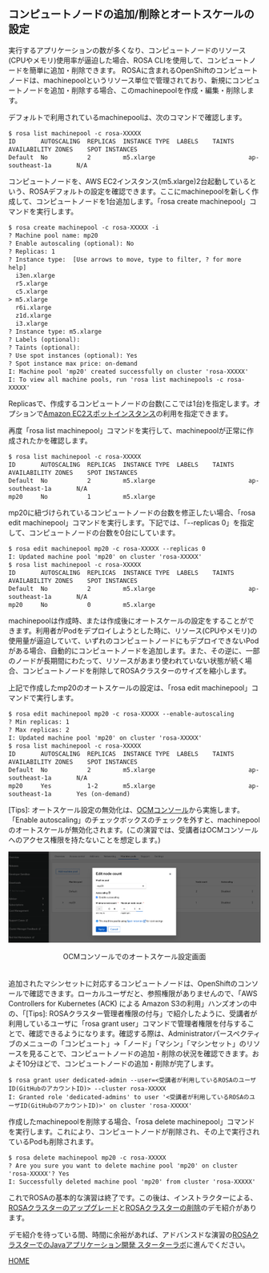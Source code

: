 ## コンピュートノードの追加/削除とオートスケールの設定

実行するアプリケーションの数が多くなり、コンピュートノードのリソース(CPUやメモリ)使用率が逼迫した場合、ROSA CLIを使用して、コンピュートノードを簡単に追加・削除できます。
ROSAに含まれるOpenShiftのコンピュートノードは、machinepoolというリソース単位で管理されており、新規にコンピュートノードを追加・削除する場合、このmachinepoolを作成・編集・削除します。

デフォルトで利用されているmachinepoolは、次のコマンドで確認します。

```
$ rosa list machinepool -c rosa-XXXXX
ID       AUTOSCALING  REPLICAS  INSTANCE TYPE  LABELS    TAINTS    AVAILABILITY ZONES    SPOT INSTANCES
Default  No           2         m5.xlarge                          ap-southeast-1a       N/A
```

コンピュートノードを、AWS EC2インスタンス(m5.xlarge)2台起動しているという、ROSAデフォルトの設定を確認できます。ここにmachinepoolを新しく作成して、コンピュートノードを1台追加します。「rosa create machinepool」コマンドを実行します。

```
$ rosa create machinepool -c rosa-XXXXX -i
? Machine pool name: mp20
? Enable autoscaling (optional): No
? Replicas: 1
? Instance type:  [Use arrows to move, type to filter, ? for more help]
  i3en.xlarge
  r5.xlarge
  c5.xlarge
> m5.xlarge
  r6i.xlarge
  z1d.xlarge
  i3.xlarge
? Instance type: m5.xlarge
? Labels (optional): 
? Taints (optional): 
? Use spot instances (optional): Yes
? Spot instance max price: on-demand
I: Machine pool 'mp20' created successfully on cluster 'rosa-XXXXX'
I: To view all machine pools, run 'rosa list machinepools -c rosa-XXXXX'
```

Replicasで、作成するコンピュートノードの台数(ここでは1台)を指定します。オプションで[Amazon EC2スポットインスタンス](https://aws.amazon.com/jp/ec2/spot/)の利用を指定できます。

再度「rosa list machinepool」コマンドを実行して、machinepoolが正常に作成されたかを確認します。
```
$ rosa list machinepool -c rosa-XXXXX
ID       AUTOSCALING  REPLICAS  INSTANCE TYPE  LABELS    TAINTS    AVAILABILITY ZONES    SPOT INSTANCES
Default  No           2         m5.xlarge                          ap-southeast-1a       N/A
mp20     No           1         m5.xlarge 
```

mp20に紐づけられているコンピュートノードの台数を修正したい場合、「rosa edit machinepool」コマンドを実行します。下記では、「--replicas 0」を指定して、コンピュートノードの台数を0台にしています。
```
$ rosa edit machinepool mp20 -c rosa-XXXXX --replicas 0
I: Updated machine pool 'mp20' on cluster 'rosa-XXXXX'
$ rosa list machinepool -c rosa-XXXXX
ID       AUTOSCALING  REPLICAS  INSTANCE TYPE  LABELS    TAINTS    AVAILABILITY ZONES    SPOT INSTANCES
Default  No           2         m5.xlarge                          ap-southeast-1a       N/A
mp20     No           0         m5.xlarge 
```

machinepoolは作成時、または作成後にオートスケールの設定をすることができます。利用者がPodをデプロイしようとした時に、リソース(CPUやメモリ)の使用量が逼迫していて、いずれのコンピュートノードにもデプロイできないPodがある場合、自動的にコンピュートノードを追加します。また、その逆に、一部のノードが長期間にわたって、リソースがあまり使われていない状態が続く場合、コンピュートノードを削除してROSAクラスターのサイズを縮小します。

上記で作成したmp20のオートスケールの設定は、「rosa edit machinepool」コマンドで実行します。
```
$ rosa edit machinepool mp20 -c rosa-XXXXX --enable-autoscaling
? Min replicas: 1
? Max replicas: 2
I: Updated machine pool 'mp20' on cluster 'rosa-XXXXX'
$ rosa list machinepool -c rosa-XXXXX
ID       AUTOSCALING  REPLICAS  INSTANCE TYPE  LABELS    TAINTS    AVAILABILITY ZONES    SPOT INSTANCES
Default  No           2         m5.xlarge                          ap-southeast-1a       N/A
mp20     Yes          1-2       m5.xlarge                          ap-southeast-1a       Yes (on-demand)
```

\[Tips\]: オートスケール設定の無効化は、[OCMコンソール](https://cloud.redhat.com/openshift)から実施します。「Enable autoscaling」のチェックボックスのチェックを外すと、machinepoolのオートスケールが無効化されます。(この演習では、受講者はOCMコンソールへのアクセス権限を持たないことを想定します。)

![OCMコンソールでのオートスケール設定画面](./images/ocm-autoscale.png)
<div style="text-align: center;">OCMコンソールでのオートスケール設定画面</div>　

追加されたマシンセットに対応するコンピュートノードは、OpenShiftのコンソールで確認できます。ローカルユーザだと、参照権限がありませんので、「AWS Controllers for Kubernetes (ACK) による Amazon S3の利用」ハンズオンの中の、「[Tips]: ROSAクラスター管理者権限の付与」で紹介したように、受講者が利用しているユーザに「rosa grant user」コマンドで管理者権限を付与することで、確認できるようになります。確認する際は、Administratorパースペクティブのメニューの「コンピュート」→「ノード」「マシン」「マシンセット」のリソースを見ることで、コンピュートノードの追加・削除の状況を確認できます。およそ10分ほどで、コンピュートノードの追加・削除が完了します。

```
$ rosa grant user dedicated-admin --user=<受講者が利用しているROSAのユーザID(GitHubのアカウントID)> --cluster rosa-XXXXX
I: Granted role 'dedicated-admins' to user '<受講者が利用しているROSAのユーザID(GitHubのアカウントID)>' on cluster 'rosa-XXXXX'
```


作成したmachinepoolを削除する場合、「rosa delete machinepool」コマンドを実行します。これにより、コンピュートノードが削除され、その上で実行されているPodも削除されます。

```
$ rosa delete machinepool mp20 -c rosa-XXXXX
? Are you sure you want to delete machine pool 'mp20' on cluster 'rosa-XXXXX'? Yes
I: Successfully deleted machine pool 'mp20' from cluster 'rosa-XXXXX'
```

これでROSAの基本的な演習は終了です。この後は、インストラクターによる、[ROSAクラスターのアップグレード](../rosa-upgrade)と[ROSAクラスターの削除](../rosa-delete)のデモ紹介があります。

デモ紹介を待っている間、時間に余裕があれば、アドバンスドな演習の[ROSAクラスターでのJavaアプリケーション開発 スターターラボ](../rosa-sample-app-develop)に進んでください。

[HOME](../../README.md)
